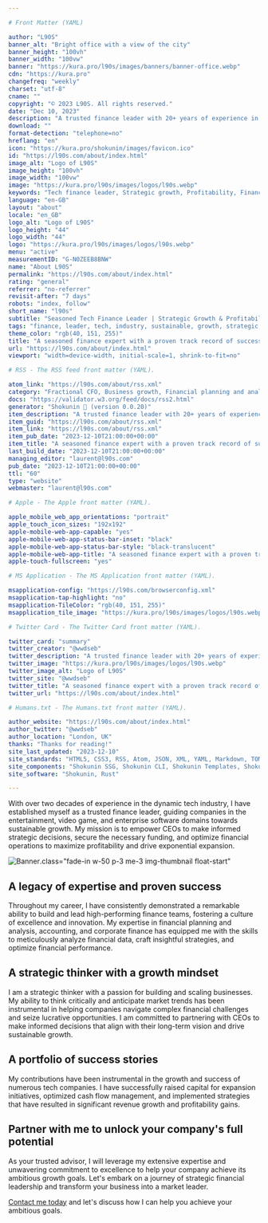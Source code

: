 ```yaml
---

# Front Matter (YAML)

author: "L90S"
banner_alt: "Bright office with a view of the city"
banner_height: "100vh"
banner_width: "100vw"
banner: "https://kura.pro/l90s/images/banners/banner-office.webp"
cdn: "https://kura.pro"
changefreq: "weekly"
charset: "utf-8"
cname: ""
copyright: "© 2023 L90S. All rights reserved."
date: "Dec 10, 2023"
description: "A trusted finance leader with 20+ years of experience in the tech industry, guiding companies to sustainable growth, funding, and optimized financial operations."
download: ""
format-detection: "telephone=no"
hreflang: "en"
icon: "https://kura.pro/shokunin/images/favicon.ico"
id: "https://l90s.com/about/index.html"
image_alt: "Logo of L90S"
image_height: "100vh"
image_width: "100vw"
image: "https://kura.pro/l90s/images/logos/l90s.webp"
keywords: "Tech finance leader, Strategic growth, Profitability, Financial planning analysis, Accounting, Corporate finance, High-performing finance teams, Innovation, Market trends, Growth mindset"
language: "en-GB"
layout: "about"
locale: "en_GB"
logo_alt: "Logo of L90S"
logo_height: "44"
logo_width: "44"
logo: "https://kura.pro/l90s/images/logos/l90s.webp"
menu: "active"
measurementID: "G-N0ZEEB8BNW"
name: "About L90S"
permalink: "https://l90s.com/about/index.html"
rating: "general"
referrer: "no-referrer"
revisit-after: "7 days"
robots: "index, follow"
short_name: "l90s"
subtitle: "Seasoned Tech Finance Leader | Strategic Growth & Profitability"
tags: "finance, leader, tech, industry, sustainable, growth, strategic, decisions, funding, optimized"
theme_color: "rgb(40, 151, 255)"
title: "A seasoned finance expert with a proven track record of success"
url: "https://l90s.com/about/index.html"
viewport: "width=device-width, initial-scale=1, shrink-to-fit=no"

# RSS - The RSS feed front matter (YAML).

atom_link: "https://l90s.com/about/rss.xml"
category: "Fractional CFO, Business growth, Financial planning and analysis, Financial reporting, Operational efficiency"
docs: "https://validator.w3.org/feed/docs/rss2.html"
generator: "Shokunin 🦀 (version 0.0.20)"
item_description: "A trusted finance leader with 20+ years of experience in the tech industry, guiding companies to sustainable growth, funding, and optimized financial operations."
item_guid: "https://l90s.com/about/rss.xml"
item_link: "https://l90s.com/about/rss.xml"
item_pub_date: "2023-12-10T21:00:00+00:00"
item_title: "A seasoned finance expert with a proven track record of success"
last_build_date: "2023-12-10T21:00:00+00:00"
managing_editor: "laurent@l90s.com"
pub_date: "2023-12-10T21:00:00+00:00"
ttl: "60"
type: "website"
webmaster: "laurent@l90s.com"

# Apple - The Apple front matter (YAML).

apple_mobile_web_app_orientations: "portrait"
apple_touch_icon_sizes: "192x192"
apple-mobile-web-app-capable: "yes"
apple-mobile-web-app-status-bar-inset: "black"
apple-mobile-web-app-status-bar-style: "black-translucent"
apple-mobile-web-app-title: "A seasoned finance expert with a proven track record of success"
apple-touch-fullscreen: "yes"

# MS Application - The MS Application front matter (YAML).

msapplication-config: "https://l90s.com/browserconfig.xml"
msapplication-tap-highlight: "no"
msapplication-TileColor: "rgb(40, 151, 255)"
msapplication_tile_image: "https://kura.pro/l90s/images/logos/l90s.webp"

# Twitter Card - The Twitter Card front matter (YAML).

twitter_card: "summary"
twitter_creator: "@wwdseb"
twitter_description: "A trusted finance leader with 20+ years of experience in the tech industry, guiding companies to sustainable growth, funding, and optimized financial operations."
twitter_image: "https://kura.pro/l90s/images/logos/l90s.webp"
twitter_image_alt: "Logo of L90S"
twitter_site: "@wwdseb"
twitter_title: "A seasoned finance expert with a proven track record of success"
twitter_url: "https://l90s.com/about/index.html"

# Humans.txt - The Humans.txt front matter (YAML).

author_website: "https://l90s.com/about/index.html"
author_twitter: "@wwdseb"
author_location: "London, UK"
thanks: "Thanks for reading!"
site_last_updated: "2023-12-10"
site_standards: "HTML5, CSS3, RSS, Atom, JSON, XML, YAML, Markdown, TOML"
site_components: "Shokunin SSG, Shokunin CLI, Shokunin Templates, Shokunin Themes, Kaishi SSG, Kaishi CLI, Kaishi Templates, Kaishi Themes"
site_software: "Shokunin, Rust"

---
```


With over two decades of experience in the dynamic tech industry, I have established myself as a trusted finance leader, guiding companies in the entertainment, video game, and enterprise software domains towards sustainable growth. My mission is to empower CEOs to make informed strategic decisions, secure the necessary funding, and optimize financial operations to maximize profitability and drive exponential expansion.

![Banner][01].class=\"fade-in w-50 p-3 me-3 img-thumbnail float-start\"

## A legacy of expertise and proven success

Throughout my career, I have consistently demonstrated a remarkable ability to build and lead high-performing finance teams, fostering a culture of excellence and innovation. My expertise in financial planning and analysis, accounting, and corporate finance has equipped me with the skills to meticulously analyze financial data, craft insightful strategies, and optimize financial performance.

## A strategic thinker with a growth mindset

I am a strategic thinker with a passion for building and scaling businesses. My ability to think critically and anticipate market trends has been instrumental in helping companies navigate complex financial challenges and seize lucrative opportunities. I am committed to partnering with CEOs to make informed decisions that align with their long-term vision and drive sustainable growth.

## A portfolio of success stories

My contributions have been instrumental in the growth and success of numerous tech companies. I have successfully raised capital for expansion initiatives, optimized cash flow management, and implemented strategies that have resulted in significant revenue growth and profitability gains.

## Partner with me to unlock your company's full potential

As your trusted advisor, I will leverage my extensive expertise and unwavering commitment to excellence to help your company achieve its ambitious growth goals. Let's embark on a journey of strategic financial leadership and transform your business into a market leader.

[Contact me today][00] and let's discuss how I can help you achieve your ambitious goals.

[00]: /contact/index.html "Contact me today"
[01]: https://kura.pro/l90s/images/banners/banner-chart-l90s.webp "A proven track record of success"
